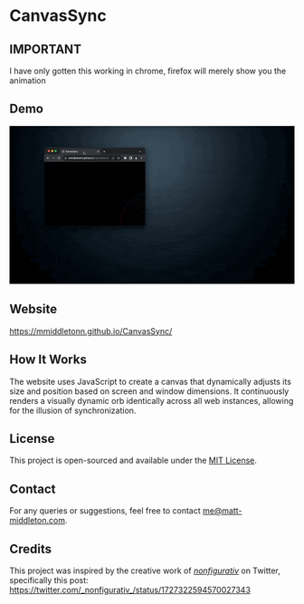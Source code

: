 # CanvasSync

## IMPORTANT

I have only gotten this working in chrome, firefox will merely show you the animation

## Demo
![CanvasSyncDemo](CanvasSyncDemo1.gif)

## Website

https://mmiddletonn.github.io/CanvasSync/

## How It Works

The website uses JavaScript to create a canvas that dynamically adjusts its size and position based on screen and window dimensions. It continuously renders a visually dynamic orb identically across all web instances, allowing for the illusion of synchronization.

## License

This project is open-sourced and available under the [MIT License](LICENSE).

## Contact

For any queries or suggestions, feel free to contact me@matt-middleton.com.

## Credits

This project was inspired by the creative work of [_nonfigurativ_](https://twitter.com/_nonfigurativ_) on Twitter, specifically this post: https://twitter.com/_nonfigurativ_/status/1727322594570027343
